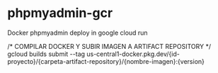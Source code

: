 # phpmyadmin-gcr
Docker phpmyadmin deploy in google cloud run

/* COMPILAR DOCKER Y SUBIR IMAGEN A ARTIFACT REPOSITORY */
gcloud builds submit --tag us-central1-docker.pkg.dev/{id-proyecto}/{carpeta-artifact-repository}/{nombre-imagen}:{version}
